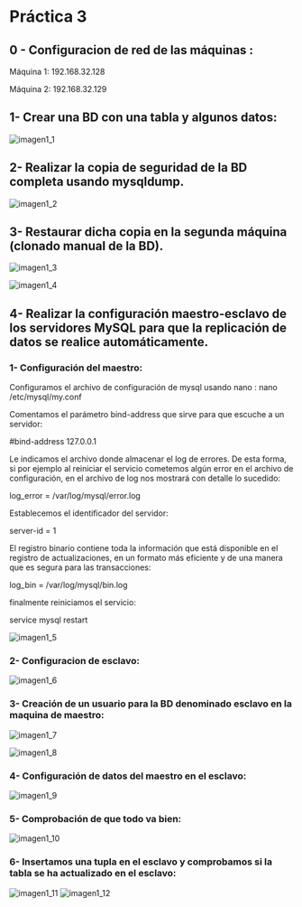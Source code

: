 # Práctica 3
## 0 - Configuracion de red de las máquinas :
Máquina 1:  192.168.32.128

Máquina 2:  192.168.32.129

## 1- Crear una BD con una tabla y algunos datos:

![imagen1_1](https://github.com/bilalgr/swap1415/blob/master/practica5/img_1-1.PNG)



## 2- Realizar la copia de seguridad de la BD completa usando mysqldump.

![imagen1_2](https://github.com/bilalgr/swap1415/blob/master/practica5/img_1-2.PNG)


## 3- Restaurar dicha copia en la segunda máquina (clonado manual de la BD).

![imagen1_3](https://github.com/bilalgr/swap1415/blob/master/practica5/img_1-3.PNG)

![imagen1_4](https://github.com/bilalgr/swap1415/blob/master/practica5/img_1-4.PNG)

## 4- Realizar la configuración maestro-esclavo de los servidores MySQL para que la replicación de datos se realice automáticamente.

### 1- Configuración del maestro:

Configuramos el archivo de configuración de mysql usando nano : nano /etc/mysql/my.conf

Comentamos el parámetro bind-address que sirve para que escuche a un servidor:

 #bind-address 127.0.0.1

Le indicamos el archivo donde almacenar el log de errores. De esta forma, si por ejemplo al reiniciar el servicio cometemos algún error en el archivo de configuración, en el archivo de log nos mostrará con detalle lo sucedido:

log_error = /var/log/mysql/error.log

Establecemos el identificador del servidor:

server-id = 1

El registro binario contiene toda la información que está disponible en el registro de
actualizaciones, en un formato más eficiente y de una manera que es segura para las
transacciones:

log_bin = /var/log/mysql/bin.log

finalmente reiniciamos el servicio:

service mysql restart

![imagen1_5](https://github.com/bilalgr/swap1415/blob/master/practica5/img_1-5.PNG)


### 2- Configuracion de esclavo:

![imagen1_6](https://github.com/bilalgr/swap1415/blob/master/practica5/img_1-6.PNG)

### 3- Creación de un usuario para la BD denominado esclavo en la maquina de maestro:

![imagen1_7](https://github.com/bilalgr/swap1415/blob/master/practica5/img_1-7.PNG)

![imagen1_8](https://github.com/bilalgr/swap1415/blob/master/practica5/img_1-8.PNG)


### 4- Configuración de datos del maestro en el esclavo:

![imagen1_9](https://github.com/bilalgr/swap1415/blob/master/practica5/img_1-9.PNG)

### 5- Comprobación de que todo va bien:

![imagen1_10](https://github.com/bilalgr/swap1415/blob/master/practica5/img_1-10.PNG)

### 6- Insertamos una tupla en el esclavo y comprobamos si la tabla se ha actualizado en el esclavo:

![imagen1_11](https://github.com/bilalgr/swap1415/blob/master/practica5/img_1-11.PNG)
![imagen1_12](https://github.com/bilalgr/swap1415/blob/master/practica5/img_1-12.PNG)
